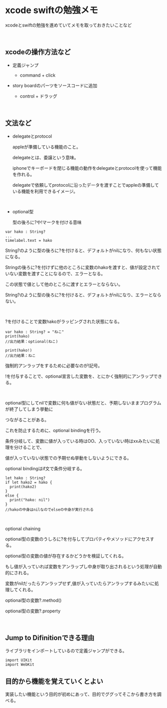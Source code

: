 # xcode swiftの勉強メモ

xcodeとswiftの勉強を進めていてメモを取っておきたいことなど

<br />

## xcodeの操作方法など

- 定義ジャンプ

  - command + click

- story boardのパーツをソースコードに追加

  - control + ドラッグ

<br />

## 文法など

- delegateとprotocol

  appleが準備している機能のこと。
  
  delegateとは、委譲という意味。
  
  iphoneでキーボードを閉じる機能の動作をdelegateとprotocolを使って機能を作れる。
  
  delegateで依頼してprotocolに沿ったデータを渡すことでappleの準備している機能を利用できるイメージ。
  
<br />
  
- optional型
  
  型の後ろに?や!マークを付ける意味
  
```
var hako : String?
...
timelabel.text = hako
```

String?のように型の後ろに?を付けると、デフォルトがnilになり、何もない状態になる。

Stringの後ろに?を付けずに他のところに変数のhakoを渡すと、値が設定されていない変数を渡すことになるので、エラーとなる。

この状態で値として他のところに渡すとエラーとならない。
  
String?のように型の後ろに?を付けると、デフォルトがnilになり、エラーとならない。

<br />

?を付けることで変数hakoがラッピングされた状態になる。

```
var hako : String? = "ねこ"
print(hako)
//出力結果：optional(ねこ)

print(hako!)
//出力結果：ねこ
```

強制的アンラップをするために必要なのが!記号。

!を付与することで、optional宣言した変数を、とにかく強制的にアンラップできる。

<br />

optional型にしてnilで変数に何も値がない状態だと、予期しないままプログラムが終了してしまう挙動に

つながることがある。

これを防止するために、optional bindingを行う。

条件分岐して、変数に値が入っている時はOO、入っていない時はxxみたいに処理を分けることで、

値が入っていない状態での予期せぬ挙動をしないようにできる。

optional bindingはif文で条件分岐する。

```
let hako : String?
if let hako2 = hako {
  print(hako2)
}
else {
  print("hako: nil")
}
//hakoの中身はnilなのでelseの中身が実行される
```

<br />

optional chaining

optional型の変数のうしろに?を付与してプロパティやメソッドにアクセスする。

optional型の変数の値が存在するかどうかを検証してくれる。

もし値が入っていれば変数をアンラップし中身が取り出されるという処理が自動的にされる。

変数がnilだったらアンラップせず,値が入っていたらアンラップするみたいに処理してくれる。

optional型の変数?.method()

optional型の変数?.property
  
<br />

## Jump to Difinitionできる理由

ライブラリをインポートしているので定義ジャンプができる。

```
import UIKit
import WebKit 
```

## 目的から機能を覚えていくとよい

実装したい機能という目的が初めにあって、目的でググってそこから書き方を調べる。




